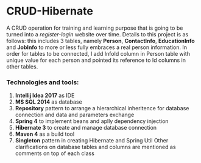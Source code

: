 # CRUD-Hibernate
A CRUD operation for training and learning purpose that is going to be turned into a *register-login* website over time.
Details to this project is as follows:
  this includes 3 tables, namely **Person**, **ContactInfo**, **EducationInfo** and **JobInfo** to more or less fully embraces a real person information.
  In order for tables to be connected, I add InfoId column in Person table with unique value for each person and pointed its reference to Id columns in other tables.
 ### Technologies and tools:
 1. **Intellij Idea 2017** as IDE
 2. **MS SQL 2014** as database
 3. **Repository** pattern to arrange a hierarchical inheritence for database connection and data and parameters exchange
 4. **Spring 4** to implement beans and aplly dependency injection
 5. **Hibernate 3** to create and manage database connection
 6. **Maven 4** as a build tool
 7. **Singleton** pattern in creating Hibernate and Spring Util
 Other clarifications on database tables and columns are mentioned as comments on top of each class 
